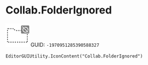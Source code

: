 # Collab.FolderIgnored
![](/img/Collab.FolderIgnored.png)
GUID: `-1970951285390588327`
```
EditorGUIUtility.IconContent("Collab.FolderIgnored")
```
